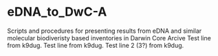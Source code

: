 # eDNA_to_DwC-A
Scripts and procedures for presenting results from eDNA and similar molecular biodiveristy based inventories in Darwin Core Arcive
Test line from k9dug.
Test line from k9dug.
Test line 2 (3?) from k9dug.
